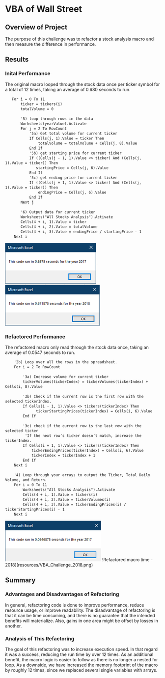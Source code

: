 # VBA of Wall Street

## Overview of Project

The purpose of this challenge was to refactor a stock analysis macro and then measure the difference in performance. 

## Results

### Inital Performance

The original macro looped through the stock data once per ticker symbol for a total of 12 times, taking an average of 0.680 seconds to run.

```VBA
   For i = 0 To 11
       ticker = tickers(i)
       totalVolume = 0
       
       '5) loop through rows in the data
       Worksheets(yearValue).Activate
       For j = 2 To RowCount
           '5a) Get total volume for current ticker
           If Cells(j, 1).Value = ticker Then
               totalVolume = totalVolume + Cells(j, 8).Value
           End If
           '5b) get starting price for current ticker
           If ((Cells(j - 1, 1).Value <> ticker) And (Cells(j, 1).Value = ticker)) Then
              startingPrice = Cells(j, 6).Value
           End If
           '5c) get ending price for current ticker
           If ((Cells(j + 1, 1).Value <> ticker) And (Cells(j, 1).Value = ticker)) Then
               endingPrice = Cells(j, 6).Value
           End If
       Next j
       
       '6) Output data for current ticker
       Worksheets("All Stocks Analysis").Activate
       Cells(4 + i, 1).Value = ticker
       Cells(4 + i, 2).Value = totalVolume
       Cells(4 + i, 3).Value = endingPrice / startingPrice - 1
    Next i
```

![Old macro time - 2017](resources/green_stocks_2017.png) ![Old macro time - 2018](resources/green_stocks_2018.png)

### Refactored Performance

The refactored macro only read through the stock data once, taking an average of 0.0547 seconds to run.

```VBA
    '2b) Loop over all the rows in the spreadsheet.
    For i = 2 To RowCount
    
        '3a) Increase volume for current ticker
        tickerVolumes(tickerIndex) = tickerVolumes(tickerIndex) + Cells(i, 8).Value
        
        '3b) Check if the current row is the first row with the selected tickerIndex.
        If Cells(i - 1, 1).Value <> tickers(tickerIndex) Then
              tickerStartingPrices(tickerIndex) = Cells(i, 6).Value
        End If
     
        '3c) check if the current row is the last row with the selected ticker
         'If the next row’s ticker doesn’t match, increase the tickerIndex.
        If Cells(i + 1, 1).Value <> tickers(tickerIndex) Then
            tickerEndingPrices(tickerIndex) = Cells(i, 6).Value
            tickerIndex = tickerIndex + 1
        End If
    Next i
    
    '4) Loop through your arrays to output the Ticker, Total Daily Volume, and Return.
    For i = 0 To 11
        Worksheets("All Stocks Analysis").Activate
        Cells(4 + i, 1).Value = tickers(i)
        Cells(4 + i, 2).Value = tickerVolumes(i)
        Cells(4 + i, 3).Value = tickerEndingPrices(i) / tickerStartingPrices(i) - 1
    Next i
```

![Refactored macro time - 2017](resources/VBA_Challenge_2017.png) !Refactored macro time - 2018](resources/VBA_Challenge_2018.png)

## Summary

### Advantages and Disadvantages of Refactoring

In general, refactoring code is done to improve performance, reduce resource usage, or improve readability. The disadvantage of refactoring is that it can be time consuming, and there is no guarantee that the intended benefits will materialize. Also, gains in one area might be offset by losses in another.

### Analysis of This Refactoring

The goal of this refactoring was to increase execution speed. In that regard it was a success, reducing the run time by over 12 times. As an additional benefit, the macro logic is easier to follow as there is no longer a nested for loop. As a downside, we have increased the  memory footprint of the macro by roughly 12 times, since we replaced several single variables with arrays.
